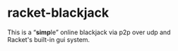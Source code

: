 # racket-blackjack
This is a <q><b>simp</b>le</q> online blackjack via p2p over udp and\
Racket's built-in gui system.
